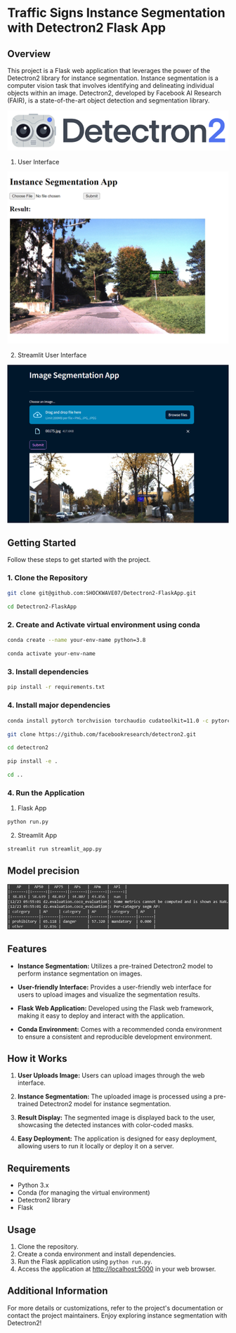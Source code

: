 # Traffic Signs Instance Segmentation with Detectron2 Flask App

## Overview

This project is a Flask web application that leverages the power of the Detectron2 library for instance segmentation. Instance segmentation is a computer vision task that involves identifying and delineating individual objects within an image. Detectron2, developed by Facebook AI Research (FAIR), is a state-of-the-art object detection and segmentation library.

![Detectron2 Logo](images/detectron2-logo.png)

1. User Interface

![User Interface](images/ui.png)

2. Streamlit User Interface

![Streamlit UI](images/streamlit_ui.png)

## Getting Started

Follow these steps to get started with the project.

### 1. Clone the Repository

```bash
git clone git@github.com:SHOCKWAVE07/Detectron2-FlaskApp.git
```
```bash
cd Detectron2-FlaskApp
```

### 2. Create and Activate virtual environment using conda

```bash
conda create --name your-env-name python=3.8
```
```bash
conda activate your-env-name
```

### 3. Install dependencies

```bash
pip install -r requirements.txt
```

### 4. Install major dependencies

```bash
conda install pytorch torchvision torchaudio cudatoolkit=11.0 -c pytorch
```
```bash
git clone https://github.com/facebookresearch/detectron2.git
```
```bash
cd detectron2
```
```bash
pip install -e .
```
```bash
cd ..
```

### 4. Run the Application

1. Flask App
```bash 
python run.py
```

2. Streamlit App
```bash
streamlit run streamlit_app.py
```

## Model precision

![Model precision](images/precision.jpg)

## Features

- **Instance Segmentation:** Utilizes a pre-trained Detectron2 model to perform instance segmentation on images.
  
- **User-friendly Interface:** Provides a user-friendly web interface for users to upload images and visualize the segmentation results.

- **Flask Web Application:** Developed using the Flask web framework, making it easy to deploy and interact with the application.

- **Conda Environment:** Comes with a recommended conda environment to ensure a consistent and reproducible development environment.

## How it Works

1. **User Uploads Image:** Users can upload images through the web interface.

2. **Instance Segmentation:** The uploaded image is processed using a pre-trained Detectron2 model for instance segmentation.

3. **Result Display:** The segmented image is displayed back to the user, showcasing the detected instances with color-coded masks.

4. **Easy Deployment:** The application is designed for easy deployment, allowing users to run it locally or deploy it on a server.

## Requirements

- Python 3.x
- Conda (for managing the virtual environment)
- Detectron2 library
- Flask

## Usage

1. Clone the repository.
2. Create a conda environment and install dependencies.
3. Run the Flask application using `python run.py`.
4. Access the application at [http://localhost:5000](http://localhost:5000) in your web browser.

## Additional Information

For more details or customizations, refer to the project's documentation or contact the project maintainers. Enjoy exploring instance segmentation with Detectron2!
